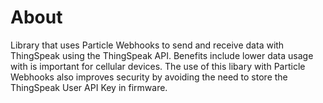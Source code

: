 About
===

Library that uses Particle Webhooks to send and receive data with ThingSpeak
using the ThingSpeak API.  Benefits include lower data usage with is important
for cellular devices.  The use of this libary with Particle Webhooks also improves
security by avoiding the need to store the ThingSpeak User API Key in firmware.
